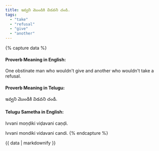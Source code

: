 ```yaml
---
title: ఇవ్వని మొండికి విడవని చండి.
tags:
  - "take"
  - "refusal"
  - "give"
  - "another"
---
```


{% capture data %}
#### Proverb Meaning in English:
One obstinate man who wouldn't give and another who wouldn't take a refusal.

#### Proverb Meaning in Telugu:
ఇవ్వని మొండికి విడవని చండి.

#### Telugu Sametha in English:
Ivvani moṇḍiki viḍavani caṇḍi.

Ivvani mondiki vidavani candi.
{% endcapture %}

{{ data | markdownify }}

